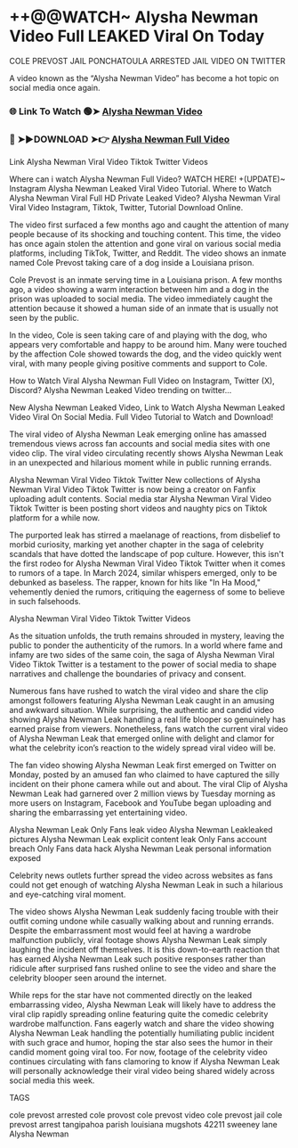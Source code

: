 # ++@@WATCH~ Alysha Newman Video Full LEAKED Viral On Today

COLE PREVOST JAIL PONCHATOULA ARRESTED JAIL VIDEO ON TWITTER

A video known as the “Alysha Newman Video” has become a hot topic on social media once again.

### 🌐 Link To Watch 🟢➤ [Alysha Newman Video](https://seikonews.today/video-scandal-viral)

### 🔴 ➤►DOWNLOAD ➤👉 [Alysha Newman Full Video](https://seikonews.today/video-scandal-viral)

Link Alysha Newman Viral Video Tiktok Twitter Videos

Where can i watch Alysha Newman Full Video? WATCH HERE! +(UPDATE)~ Instagram Alysha Newman Leaked Viral Video Tutorial​. Where to Watch Alysha Newman Viral Full HD Private Leaked Video? Alysha Newman Viral Viral Video Instagram, Tiktok, Twitter, Tutorial Download Online.

The video first surfaced a few months ago and caught the attention of many people because of its shocking and touching content. This time, the video has once again stolen the attention and gone viral on various social media platforms, including TikTok, Twitter, and Reddit. The video shows an inmate named Cole Prevost taking care of a dog inside a Louisiana prison.

Cole Prevost is an inmate serving time in a Louisiana prison. A few months ago, a video showing a warm interaction between him and a dog in the prison was uploaded to social media. The video immediately caught the attention because it showed a human side of an inmate that is usually not seen by the public.

In the video, Cole is seen taking care of and playing with the dog, who appears very comfortable and happy to be around him. Many were touched by the affection Cole showed towards the dog, and the video quickly went viral, with many people giving positive comments and support to Cole.

How to Watch Viral Alysha Newman Full Video on Instagram, Twitter (X), Discord? Alysha Newman Leaked Video trending on twitter...

New Alysha Newman Leaked Video, Link to Watch Alysha Newman Leaked Video Viral On Social Media. Full Video Tutorial to Watch and Download!

The viral video of Alysha Newman Leak emerging online has amassed tremendous views across fan accounts and social media sites with one video clip. The viral video circulating recently shows Alysha Newman Leak in an unexpected and hilarious moment while in public running errands.

Alysha Newman Viral Video Tiktok Twitter New collections of Alysha Newman Viral Video Tiktok Twitter is now being a creator on Fanfix uploading adult contents. Social media star Alysha Newman Viral Video Tiktok Twitter is been posting short videos and naughty pics on Tiktok platform for a while now.

The purported leak has stirred a maelanage of reactions, from disbelief to morbid curiosity, marking yet another chapter in the saga of celebrity scandals that have dotted the landscape of pop culture. However, this isn't the first rodeo for Alysha Newman Viral Video Tiktok Twitter when it comes to rumors of a tape. In March 2024, similar whispers emerged, only to be debunked as baseless. The rapper, known for hits like "In Ha Mood," vehemently denied the rumors, critiquing the eagerness of some to believe in such falsehoods.

Alysha Newman Viral Video Tiktok Twitter Videos

As the situation unfolds, the truth remains shrouded in mystery, leaving the public to ponder the authenticity of the rumors. In a world where fame and infamy are two sides of the same coin, the saga of Alysha Newman Viral Video Tiktok Twitter is a testament to the power of social media to shape narratives and challenge the boundaries of privacy and consent.

Numerous fans have rushed to watch the viral video and share the clip amongst followers featuring Alysha Newman Leak caught in an amusing and awkward situation. While surprising, the authentic and candid video showing Alysha Newman Leak handling a real life blooper so genuinely has earned praise from viewers. Nonetheless, fans watch the current viral video of Alysha Newman Leak that emerged online with delight and clamor for what the celebrity icon’s reaction to the widely spread viral video will be.

The fan video showing Alysha Newman Leak first emerged on Twitter on Monday, posted by an amused fan who claimed to have captured the silly incident on their phone camera while out and about. The viral Clip of Alysha Newman Leak had garnered over 2 million views by Tuesday morning as more users on Instagram, Facebook and YouTube began uploading and sharing the embarrassing yet entertaining video.

Alysha Newman Leak Only Fans leak video Alysha Newman Leakleaked pictures Alysha Newman Leak explicit content leak Only Fans account breach Only Fans data hack Alysha Newman Leak personal information exposed

Celebrity news outlets further spread the video across websites as fans could not get enough of watching Alysha Newman Leak in such a hilarious and eye-catching viral moment.

The video shows Alysha Newman Leak suddenly facing trouble with their outfit coming undone while casually walking about and running errands. Despite the embarrassment most would feel at having a wardrobe malfunction publicly, viral footage shows Alysha Newman Leak simply laughing the incident off themselves. It is this down-to-earth reaction that has earned Alysha Newman Leak such positive responses rather than ridicule after surprised fans rushed online to see the video and share the celebrity blooper seen around the internet.

While reps for the star have not commented directly on the leaked embarrassing video, Alysha Newman Leak will likely have to address the viral clip rapidly spreading online featuring quite the comedic celebrity wardrobe malfunction. Fans eagerly watch and share the video showing Alysha Newman Leak handling the potentially humiliating public incident with such grace and humor, hoping the star also sees the humor in their candid moment going viral too. For now, footage of the celebrity video continues circulating with fans clamoring to know if Alysha Newman Leak will personally acknowledge their viral video being shared widely across social media this week.

TAGS

cole prevost arrested cole provost cole prevost video cole prevost jail cole prevost arrest tangipahoa parish louisiana mugshots 42211 sweeney lane Alysha Newman
